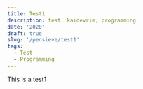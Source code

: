 ```yaml
---
title: Test1
description: test, kaidevrim, programming
date: '2020'
draft: true
slug: '/pensieve/test1'
tags:
  - Test
  - Programming
---
```


This is a test1
